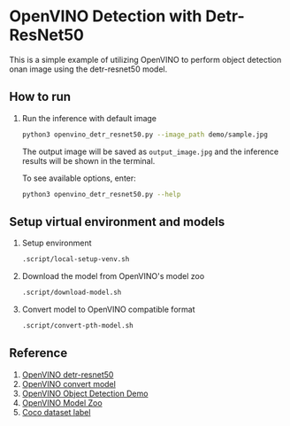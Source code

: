 # OpenVINO Detection with Detr-ResNet50

This is a simple example of utilizing OpenVINO to perform object detection onan image using the detr-resnet50 model.

## How to run
1.  Run the inference with default image
    ```bash
    python3 openvino_detr_resnet50.py --image_path demo/sample.jpg
    ```
    The output image will be saved as `output_image.jpg` and the inference results will be shown in the terminal.

    To see available options, enter:
    ```bash
    python3 openvino_detr_resnet50.py --help
    ```

## Setup virtual environment and models

1.  Setup environment
    ```bash
    .script/local-setup-venv.sh
    ```

2.  Download the model from OpenVINO's model zoo
    ```bash
    .script/download-model.sh
    ```

3.  Convert model to OpenVINO compatible format
    ```bash
    .script/convert-pth-model.sh
    ```

## Reference

1.  [OpenVINO detr-resnet50](https://docs.openvino.ai/2024/omz_models_model_detr_resnet50.html)
2.  [OpenVINO convert model](https://docs.openvino.ai/2024/notebooks/121-convert-to-openvino-with-output.html)
3.  [OpenVINO Object Detection Demo](https://docs.openvino.ai/2022.3/omz_demos_object_detection_demo_python.html#doxid-omz-demos-object-detection-demo-python)
4.  [OpenVINO Model Zoo](https://github.com/openvinotoolkit/open_model_zoo)
5.  [Coco dataset label](https://github.com/amikelive/coco-labels/blob/master/coco-labels-paper.txt)
